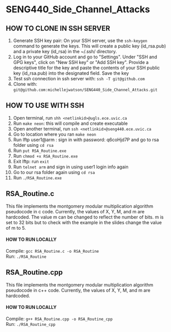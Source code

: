 # SENG440_Side_Channel_Attacks

## HOW TO CLONE IN SSH SERVER 
1. Generate SSH key pair: On your SSH server, use the `ssh-keygen` command to generate the keys. This will create a public key (id_rsa.pub) and a private key (id_rsa) in the ~/.ssh/ directory.
2. Log in to your GitHub account and go to "Settings". Under "SSH and GPG keys", click on "New SSH key" or "Add SSH key". Provide a descriptive title for the key and paste the contents of your SSH public key (id_rsa.pub) into the designated field. Save the key
3. Test ssh connection in ssh server with: `ssh -T git@github.com`
4. Clone with: `git@github.com:michellejwatson/SENG440_Side_Channel_Attacks.git` 

## HOW TO USE WITH SSH
1. Open terminal, run `shh <netlinkid>@ugls.ece.uvic.ca`
2. Run `make neon`: this will compile and create executable 
3. Open another terminal, run `ssh <netlinkid>@seng440.ece.uvic.ca`
4. Go to location where you ran `make neon`
5. Run lftp user1@arm : sign in with password: q6coHjd7P and go to rsa folder using `cd rsa`
6. Run `put RSA_Routine.exe`
7. Run `chmod +x RSA_Routine.exe`
8. Exit lftp: run `exit`
9. Run `telnet arm` and sign in using user1 login info again 
10. Go to our rsa folder again using `cd rsa`
11. Run `./RSA_Routine.exe`     

## RSA_Routine.c 
This file implements the montgomery modular multiplication algorithm pseudocode in c code. 
Currently, the values of X, Y, M, and m are hardcoded. 
The value m can be changed to reflect the number of bits.
m is set to 32 bits but to check with the example in the slides change the value of m to 5.

#### HOW TO RUN LOCALLY
Compile: ``gcc RSA_Routine.c -o RSA_Routine``     
Run: ``./RSA_Routine``         

## RSA_Routine.cpp
This file implements the montgomery modular multiplication algorithm pseudocode in c++ code. 
Currently, the values of X, Y, M, and m are hardcoded. 

#### HOW TO RUN LOCALLY
Compile: ``g++ RSA_Routine.cpp -o RSA_Routine_cpp``      
Run: ``./RSA_Routine_cpp``         

